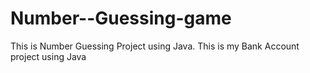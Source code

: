 # Number--Guessing-game
This is Number Guessing Project using Java.
This is my Bank Account project using Java
